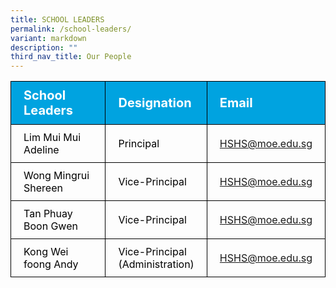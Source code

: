 ```yaml
---
title: SCHOOL LEADERS
permalink: /school-leaders/
variant: markdown
description: ""
third_nav_title: Our People
---
```

<table style="border-collapse: collapse;">
		<tbody>
					<tr style="background-color: #00A3E0;">
							<th style="color: #FFFFFF; font-size: 20px; border: 1px solid black;padding: 10px 20px; text-align: left;">School Leaders</th>
							<th style="color: #FFFFFF; font-size: 20px; border: 1px solid black;padding: 10px 20px; text-align: left;">Designation</th>
							<th style="color: #FFFFFF; font-size: 20px; border: 1px solid black;padding: 10px 20px; text-align: left;">Email</th>
					</tr>
					<tr>
							<td style="color: black; font-size: 16px; border: 1px solid black;padding: 10px 20px;">Lim Mui Mui Adeline</td>
							<td style="color: black; font-size: 16px; border: 1px solid black;padding: 10px 20px;">Principal</td>
							<td style="font-size: 16px; border: 1px solid black;padding: 10px 20px;"><a href="mailto:HSHS@moe.edu.sg">HSHS@moe.edu.sg</a></td>
					</tr>  
					<tr>
							<td style="color: black; font-size: 16px; border: 1px solid black;padding: 10px 20px;">Wong Mingrui Shereen</td>
							<td style="color: black; font-size: 16px; border: 1px solid black;padding: 10px 20px;">Vice-Principal</td>
							<td style="font-size: 16px; border: 1px solid black;padding: 10px 20px;"><a href="mailto:HSHS@moe.edu.sg">HSHS@moe.edu.sg</a></td>
				</tr> 
				<tr>
						<td style="color: black; font-size: 16px; border: 1px solid black;padding: 10px 20px;">Tan Phuay Boon Gwen</td>
						<td style="color: black; font-size: 16px; border: 1px solid black;padding: 10px 20px;">Vice-Principal</td>
						<td style="font-size: 16px; border: 1px solid black;padding: 10px 20px;"><a href="mailto:HSHS@moe.edu.sg">HSHS@moe.edu.sg</a></td>
				</tr> 
				<tr>
						<td style="color: black; font-size: 16px; border: 1px solid black;padding: 10px 20px;">Kong Wei foong Andy</td>
						<td style="color: black; font-size: 16px; border: 1px solid black;padding: 10px 20px;">Vice-Principal<br>(Administration)</td>
						<td style="font-size: 16px; border: 1px solid black;padding: 10px 20px;"><a href="mailto:HSHS@moe.edu.sg">HSHS@moe.edu.sg</a></td>
				</tr> 
		</tbody>
</table>